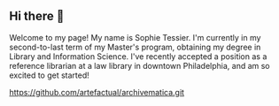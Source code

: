 ## Hi there 👋
Welcome to my page! My name is Sophie Tessier. I'm currently in my second-to-last term of my Master's program, obtaining my degree in Library and Information Science. I've recently accepted a position as a reference librarian at a law library in downtown Philadelphia, and am so excited to get started!

https://github.com/artefactual/archivematica.git
<!--
**sophiealyson99/sophiealyson99** is a ✨ _special_ ✨ repository because its `README.md` (this file) appears on your GitHub profile.

Here are some ideas to get you started:

- 🔭 I’m currently working on ...
- 🌱 I’m currently learning ...
- 💬 Ask me about ...
- 📫 How to reach me: ...
- 😄 Pronouns: she/they
- ⚡ Fun fact: ...
-->
